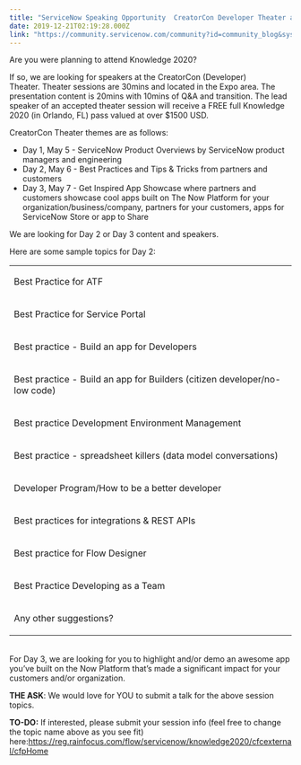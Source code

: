 ```yaml
---
title: "ServiceNow Speaking Opportunity  CreatorCon Developer Theater at Knowledge "
date: 2019-12-21T02:19:28.000Z
link: "https://community.servicenow.com/community?id=community_blog&sys_id=ded5069adbf9cc14d58ea345ca9619d5"
---
```

<p>Are you were planning to attend Knowledge 2020?  </p>
<p>If so, we are looking for speakers at the CreatorCon (Developer) Theater. Theater sessions are 30mins and located in the Expo area. The presentation content is 20mins with 10mins of Q&amp;A and transition. The lead speaker of an accepted theater session will receive a FREE full Knowledge 2020 (in Orlando, FL) pass valued at over $1500 USD.</p>
<p>CreatorCon Theater themes are as follows:</p>
<ul><li>Day 1, May 5 - ServiceNow Product Overviews by ServiceNow product managers and engineering</li><li>Day 2, May 6 - Best Practices and Tips &amp; Tricks from partners and customers</li><li>Day 3, May 7 - Get Inspired App Showcase where partners and customers showcase cool apps built on The Now Platform for your organization/business/company, partners for your customers, apps for ServiceNow Store or app to Share</li></ul>
<p>We are looking for Day 2 or Day 3 content and speakers.  </p>
<p>Here are some sample topics for Day 2:</p>
<table width="0"><tbody><tr><td>
<p>Best Practice for ATF</p>
</td></tr><tr><td>
<p>Best Practice for Service Portal</p>
</td></tr><tr><td>
<p>Best practice - Build an app for Developers  </p>
</td></tr><tr><td>
<p>Best practice - Build an app for Builders (citizen developer/no-low code)</p>
</td></tr><tr><td>
<p>Best practice Development Environment Management</p>
</td></tr><tr><td>
<p>Best practice - spreadsheet killers (data model conversations)</p>
</td></tr><tr><td>
<p>Developer Program/How to be a better developer</p>
</td></tr><tr><td>
<p>Best practices for integrations &amp; REST APIs</p>
</td></tr><tr><td>
<p>Best practice for Flow Designer</p>
</td></tr><tr><td>
<p>Best Practice Developing as a Team</p>
</td></tr><tr><td>
<p>Any other suggestions?</p>
</td></tr></tbody></table>
<p><br />For Day 3, we are looking for you to highlight and/or demo an awesome app you’ve built on the Now Platform that’s made a significant impact for your customers and/or organization.</p>
<p><strong>THE ASK</strong>: We would love for YOU to submit a talk for the above session topics.</p>
<p><strong>TO-DO:</strong> If interested, please submit your session info (feel free to change the topic name above as you see fit) here:<a href="https://reg.rainfocus.com/flow/servicenow/knowledge2020/cfcexternal/cfpHome" rel="nofollow">https://reg.rainfocus.com/flow/servicenow/knowledge2020/cfcexternal/cfpHome</a></p>